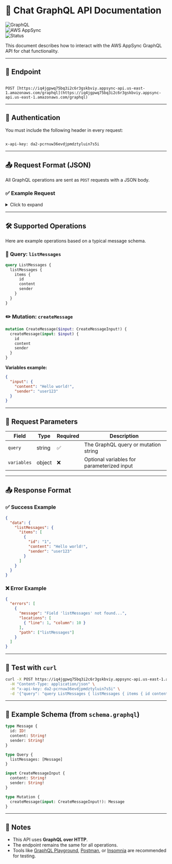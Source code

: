 # 📘 Chat GraphQL API Documentation

![GraphQL](https://img.shields.io/badge/API-Type--GraphQL-purple?logo=graphql)  
![AWS AppSync](https://img.shields.io/badge/Backend-AWS_AppSync-orange?logo=amazon-aws)  
![Status](https://img.shields.io/badge/Status-Deployed-green)

This document describes how to interact with the AWS AppSync GraphQL API for chat functionality.

---

## 📍 Endpoint

```

POST [https://iq4jgpwq75bq3i2c6r3gskbviy.appsync-api.us-east-1.amazonaws.com/graphql](https://iq4jgpwq75bq3i2c6r3gskbviy.appsync-api.us-east-1.amazonaws.com/graphql)

```

---

## 🔐 Authentication

You must include the following header in every request:

```

x-api-key: da2-pcrnuw36evdjpmdztyluin7s5i

````

---

## 📤 Request Format (JSON)

All GraphQL operations are sent as `POST` requests with a JSON body.

### ✅ Example Request

<details>
<summary>Click to expand</summary>

```http
POST /graphql HTTP/1.1
Host: iq4jgpwq75bq3i2c6r3gskbviy.appsync-api.us-east-1.amazonaws.com
Content-Type: application/json
x-api-key: da2-pcrnuw36evdjpmdztyluin7s5i

{
  "query": "query ListMessages { listMessages { items { id content sender } } }"
}
````

</details>

---

## 🛠 Supported Operations

Here are example operations based on a typical message schema.

### 📄 Query: `listMessages`

```graphql
query ListMessages {
  listMessages {
    items {
      id
      content
      sender
    }
  }
}
```

### ✏️ Mutation: `createMessage`

```graphql
mutation CreateMessage($input: CreateMessageInput!) {
  createMessage(input: $input) {
    id
    content
    sender
  }
}
```

**Variables example:**

```json
{
  "input": {
    "content": "Hello world!",
    "sender": "user123"
  }
}
```

---

## 🧾 Request Parameters

| Field       | Type   | Required | Description                                |
| ----------- | ------ | -------- | ------------------------------------------ |
| `query`     | string | ✅        | The GraphQL query or mutation string       |
| `variables` | object | ❌        | Optional variables for parameterized input |

---

## 📤 Response Format

### ✅ Success Example

```json
{
  "data": {
    "listMessages": {
      "items": [
        {
          "id": "1",
          "content": "Hello world!",
          "sender": "user123"
        }
      ]
    }
  }
}
```

### ❌ Error Example

```json
{
  "errors": [
    {
      "message": "Field 'listMessages' not found...",
      "locations": [
        { "line": 1, "column": 10 }
      ],
      "path": ["listMessages"]
    }
  ]
}
```

---

## 🧪 Test with `curl`

```bash
curl -X POST https://iq4jgpwq75bq3i2c6r3gskbviy.appsync-api.us-east-1.amazonaws.com/graphql \
  -H "Content-Type: application/json" \
  -H "x-api-key: da2-pcrnuw36evdjpmdztyluin7s5i" \
  -d '{"query": "query ListMessages { listMessages { items { id content sender } } }"}'
```

---

## 🔧 Example Schema (from `schema.graphql`)

```graphql
type Message {
  id: ID!
  content: String!
  sender: String!
}

type Query {
  listMessages: [Message]
}

input CreateMessageInput {
  content: String!
  sender: String!
}

type Mutation {
  createMessage(input: CreateMessageInput!): Message
}
```

---

## 📌 Notes

* This API uses **GraphQL over HTTP**.
* The endpoint remains the same for all operations.
* Tools like [GraphQL Playground](https://github.com/graphql/graphql-playground), [Postman](https://postman.com), or [Insomnia](https://insomnia.rest/) are recommended for testing.